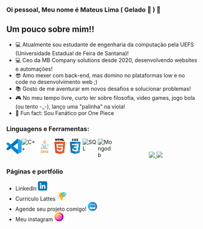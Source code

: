 ### Oi pessoal, Meu nome é Mateus Lima ( Gelado 🧊 ) 👋

## Um pouco sobre mim!!

- 💻 Atualmente sou estudante de engenharia da computação pela UEFS (Universidade Estadual de Feira de Santana)!
- 💻 Ceo da MB Company solutions desde 2020, desenvolvendo websites e automações!
- 😎 Amo mexer com back-end, mas domino no plataformas low e no code no desenvolvimento web ;)
- 📚 Gosto de me aventurar em novos desafios e solucionar problemas!
- 🎮 No meu tempo livre, curto ler sobre filosofia, video games, jogo bola (ou tento -_-), lanço uma "palinha" na viola!
- 🙊 Fun fact: Sou Fanático por One Piece

### Linguagens e Ferramentas:

<img align="left" alt="Visual Studio Code" width="40px" src="https://raw.githubusercontent.com/github/explore/80688e429a7d4ef2fca1e82350fe8e3517d3494d/topics/visual-studio-code/visual-studio-code.png"/>
<img align="left" alt="C++" width="40px" src="https://www.freeiconspng.com/uploads/c--logo-icon-0.png" />
<img align="left" alt="Java" width="40px" src="https://raw.githubusercontent.com/github/explore/80688e429a7d4ef2fca1e82350fe8e3517d3494d/topics/java/java.png" />
<img align="left" alt="HTML5" width="40px" src="https://raw.githubusercontent.com/github/explore/80688e429a7d4ef2fca1e82350fe8e3517d3494d/topics/html/html.png" />
<img align="left" alt="CSS3" width="40x" src="https://raw.githubusercontent.com/github/explore/80688e429a7d4ef2fca1e82350fe8e3517d3494d/topics/css/css.png" />
<img align="left" alt="SQL" width="40px" src="https://img.icons8.com/metro/26/000000/sql.png" />
<img align="left" alt="Mongodb" width="40px" src="https://img.icons8.com/color/48/000000/mongodb.png" /><img />
<br />
<br />

<div align="center">
  <a href="https://github.com/mateuslll">
    <img height="150em" src="https://github-readme-stats.vercel.app/api?username=mateuslll&count_private=true&include_all_commits=true&show_icons=true&theme=dracula&hide_border=false&show_owner=true"/>  <img height="150em" src="https://github-readme-stats.vercel.app/api/top-langs/?username=mateuslll&theme=dracula&hide_border=false&&layout=compact"/>
  </a>
</div>


### Páginas e portfólio

  - Linkedln  [![linkedln](https://github.com/Mateuslll/images/blob/0df77e06033a6f17261439c5f486ab7a77f689ef/linkedin%20(1).png)](https://www.linkedin.com/in/mateus-lima-7a1257171/)
  - Curriculo Lattes [![lattes](https://github.com/Mateuslll/images/blob/0df77e06033a6f17261439c5f486ab7a77f689ef/project-management%20(1).png)](http://lattes.cnpq.br/9642175757684803)
  - Agende seu projeto comigo! [![MBCompany](https://github.com/Mateuslll/images/blob/0df77e06033a6f17261439c5f486ab7a77f689ef/laptop.png)](https://mbcompany.com.br)
  - Meu instagram [![Instagram](https://github.com/Mateuslll/images/blob/0df77e06033a6f17261439c5f486ab7a77f689ef/instagram%20(1).png)](https://www.instagram.com/mts_lima19)
 
